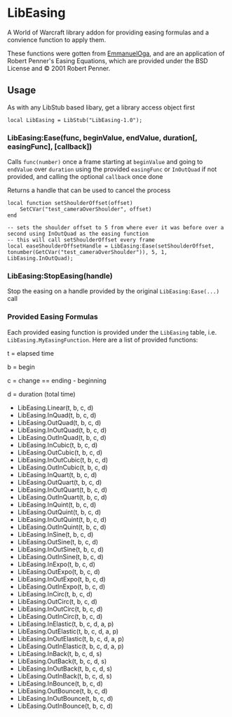 # LibEasing
A World of Warcraft library addon for providing easing formulas and a convience function to apply them.

These functions were gotten from [EmmanuelOga](https://github.com/EmmanuelOga/easing/), and are an application of Robert Penner's Easing Equations, which are provided under the BSD License and © 2001 Robert Penner.

## Usage
As with any LibStub based libary, get a library access object first

`local LibEasing = LibStub("LibEasing-1.0");`

### LibEasing:Ease(func, beginValue, endValue, duration\[, easingFunc\], \[callback\])
Calls `func(number)` once a frame starting at `beginValue` and going to `endValue` over `duration` using the provided `easingFunc` or `InOutQuad` if not provided, and calling the optional `callback` once done

Returns a handle that can be used to cancel the process

```
local function setShoulderOffset(offset)
    SetCVar("test_cameraOverShoulder", offset)
end

-- sets the shoulder offset to 5 from where ever it was before over a second using InOutQuad as the easing function
-- this will call setShoulderOffset every frame
local easeShoulderOffsetHandle = LibEasing:Ease(setShoulderOffset, tonumber(GetCVar("test_cameraOverShoulder")), 5, 1, LibEasing.InOutQuad);
```

### LibEasing:StopEasing(handle)
Stop the easing on a handle provided by the original `LibEasing:Ease(...)` call

### Provided Easing Formulas
Each provided easing function is provided under the `LibEasing` table, i.e. `LibEasing.MyEasingFunction`. Here are a list of provided functions:

t = elapsed time

b = begin

c = change == ending - beginning

d = duration (total time)

* LibEasing.Linear(t, b, c, d)
* LibEasing.InQuad(t, b, c, d)
* LibEasing.OutQuad(t, b, c, d)
* LibEasing.InOutQuad(t, b, c, d)
* LibEasing.OutInQuad(t, b, c, d)
* LibEasing.InCubic(t, b, c, d)
* LibEasing.OutCubic(t, b, c, d)
* LibEasing.InOutCubic(t, b, c, d)
* LibEasing.OutInCubic(t, b, c, d)
* LibEasing.InQuart(t, b, c, d)
* LibEasing.OutQuart(t, b, c, d)
* LibEasing.InOutQuart(t, b, c, d)
* LibEasing.OutInQuart(t, b, c, d)
* LibEasing.InQuint(t, b, c, d)
* LibEasing.OutQuint(t, b, c, d)
* LibEasing.InOutQuint(t, b, c, d)
* LibEasing.OutInQuint(t, b, c, d)
* LibEasing.InSine(t, b, c, d)
* LibEasing.OutSine(t, b, c, d)
* LibEasing.InOutSine(t, b, c, d)
* LibEasing.OutInSine(t, b, c, d)
* LibEasing.InExpo(t, b, c, d)
* LibEasing.OutExpo(t, b, c, d)
* LibEasing.InOutExpo(t, b, c, d)
* LibEasing.OutInExpo(t, b, c, d)
* LibEasing.InCirc(t, b, c, d)
* LibEasing.OutCirc(t, b, c, d)
* LibEasing.InOutCirc(t, b, c, d)
* LibEasing.OutInCirc(t, b, c, d)
* LibEasing.InElastic(t, b, c, d, a, p)
* LibEasing.OutElastic(t, b, c, d, a, p)
* LibEasing.InOutElastic(t, b, c, d, a, p)
* LibEasing.OutInElastic(t, b, c, d, a, p)
* LibEasing.InBack(t, b, c, d, s)
* LibEasing.OutBack(t, b, c, d, s)
* LibEasing.InOutBack(t, b, c, d, s)
* LibEasing.OutInBack(t, b, c, d, s)
* LibEasing.InBounce(t, b, c, d)
* LibEasing.OutBounce(t, b, c, d)
* LibEasing.InOutBounce(t, b, c, d)
* LibEasing.OutInBounce(t, b, c, d)